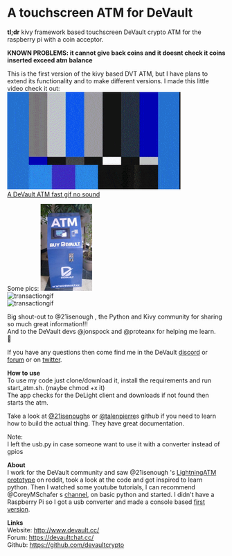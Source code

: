 # A touchscreen ATM for DeVault

**tl;dr**
kivy framework based touchscreen DeVault crypto ATM for the raspberry pi with a
coin acceptor.

**KNOWN PROBLEMS: it cannot give back coins and it doesnt check it coins inserted exceed atm balance**



This is the first version of the kivy based DVT ATM, but I have plans to extend its functionality and to make different versions.
I made this little video check it out:    
![A DeVault ATM youtube](https://github.com/pppest/devault-atm-touch/blob/master/images/atm-vid-fast.gif)   
[A DeVault ATM fast gif no sound](https://www.youtube.com/watch?v=8jyNdE-9dDU&feature=youtu.be)   

Some pics:
![DeVault ATM](https://github.com/pppest/devault-atm-touch/blob/master/images/devault-atm-touch-pinnata.jpg)   
![transactiongif](https://github.com/pppest/devault-atm-touch/blob/master/images/atm.gif)   
![transactiongif](https://github.com/pppest/devault-atm-touch/blob/master/images/transaction.gif)   

Big shout-out to @21isenough , the Python and Kivy community for sharing so much great information!!!  
And to the DeVault devs @jonspock and @proteanx for helping me learn.  
:beers:

If you have any questions then come find me in the DeVault [discord](https://discordapp.com/invite/JnRZ7BB) or [forum](https://devaultchat.cc/) or on [twitter](https://twitter.com/pestdesmadre).

**How to use**  
To use my code just clone/download it, install the requirements and run start_atm.sh. (maybe chmod +x it)   
The app checks for the DeLight client and downloads if not found then starts the atm.


Take a look at [@21isenough](https://github.com/21isenough/LightningATM)s or [@talenpierre](https://github.com/talentpierre/KivyLightningATM_Repo/tree/master/LightningATM_Kivy_Separate)s github if you need to learn how to build the actual thing. They have great documentation.


Note:  
I left the usb.py in case someone want to use it with a converter instead of gpios  



**About**  
I work for the DeVault community and saw @21isenough 's [LightningATM prototype](https://github.com/21isenough/LightningATM) on reddit, took a look at the code and got inspired  to learn python. Then I watched some youtube tutorials, I can recommend @CoreyMSchafer s [channel](https://www.youtube.com/channel/UCCezIgC97PvUuR4_gbFUs5g),
on basic python and started. I didn't have a Raspberry Pi so I got a
usb converter and made a console based [first version](https://github.com/pppest/devault-atm).  


**Links**  
Website: http://www.devault.cc/  
Forum: https://devaultchat.cc/  
Github: https://github.com/devaultcrypto  
